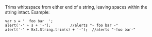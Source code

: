 Trims whitespace from either end of a string, leaving spaces within the string intact.  Example:

<pre><code>var s = '  foo bar  ';
alert('-' + s + '-');         //alerts "- foo bar -"
alert('-' + Ext.String.trim(s) + '-');  //alerts "-foo bar-"
</code></pre>

